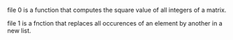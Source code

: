file 0 is a function that computes the square value of all integers of a matrix.

file 1 is a fnction that replaces all occurences of an element by another in a new list.




